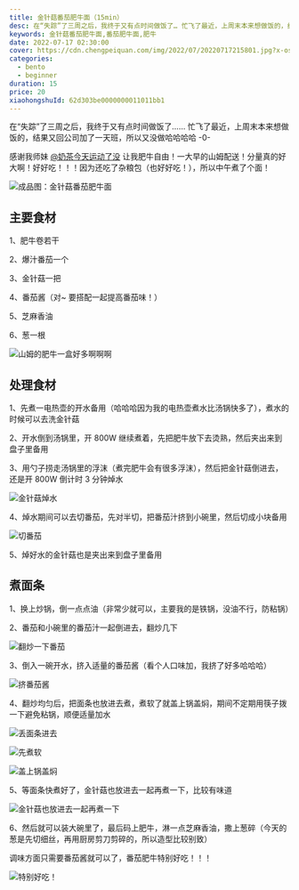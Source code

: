 ```yaml
---
title: 金针菇番茄肥牛面（15min）
desc: 在“失踪”了三周之后，我终于又有点时间做饭了… 忙飞了最近，上周末本来想做饭的，结果又回公司加了一天班，所以又没做哈哈哈哈 -0-
keywords: 金针菇番茄肥牛面,番茄肥牛面,肥牛
date: 2022-07-17 02:30:00
cover: https://cdn.chengpeiquan.com/img/2022/07/20220717215801.jpg?x-oss-process=image/interlace,1
categories:
  - bento
  - beginner
duration: 15
price: 20
xiaohongshuId: 62d303be0000000011011bb1
---
```


在“失踪”了三周之后，我终于又有点时间做饭了…… 忙飞了最近，上周末本来想做饭的，结果又回公司加了一天班，所以又没做哈哈哈哈 -0-

感谢我师妹 [@奶茶今天运动了没](https://www.xiaohongshu.com/user/profile/5a3f7c87e8ac2b7a444e7756) 让我肥牛自由！一大早的山姆配送！分量真的好大啊！好好吃！！！因为还吃了杂粮包（也好好吃！），所以中午煮了个面！

![成品图：金针菇番茄肥牛面](https://cdn.chengpeiquan.com/img/2022/07/20220717215839.jpg?x-oss-process=image/interlace,1)

## 主要食材

1、肥牛卷若干

2、爆汁番茄一个

3、金针菇一把

4、番茄酱（对~ 要搭配一起提高番茄味！）

5、芝麻香油

6、葱一根

![山姆的肥牛一盒好多啊啊啊](https://cdn.chengpeiquan.com/img/2022/07/20220717215830.jpg?x-oss-process=image/interlace,1)

## 处理食材

1、先煮一电热壶的开水备用（哈哈哈因为我的电热壶煮水比汤锅快多了），煮水的时候可以去洗金针菇

2、开水倒到汤锅里，开 800W 继续煮着，先把肥牛放下去烫熟，然后夹出来到盘子里备用

3、用勺子捞走汤锅里的浮沫（煮完肥牛会有很多浮沫），然后把金针菇倒进去，还是开 800W 倒计时 3 分钟焯水

![金针菇焯水](https://cdn.chengpeiquan.com/img/2022/07/20220717215831.jpg?x-oss-process=image/interlace,1)

4、焯水期间可以去切番茄，先对半切，把番茄汁挤到小碗里，然后切成小块备用

![切番茄](https://cdn.chengpeiquan.com/img/2022/07/20220717215832.jpg?x-oss-process=image/interlace,1)

5、焯好水的金针菇也是夹出来到盘子里备用

## 煮面条

1、换上炒锅，倒一点点油（非常少就可以，主要我的是铁锅，没油不行，防粘锅）

2、番茄和小碗里的番茄汁一起倒进去，翻炒几下

![翻炒一下番茄](https://cdn.chengpeiquan.com/img/2022/07/20220717215833.jpg?x-oss-process=image/interlace,1)

3、倒入一碗开水，挤入适量的番茄酱（看个人口味加，我挤了好多哈哈哈）

![挤番茄酱](https://cdn.chengpeiquan.com/img/2022/07/20220717215834.jpg?x-oss-process=image/interlace,1)

4、翻炒均匀后，把面条也放进去煮，煮软了就盖上锅盖焖，期间不定期用筷子拨一下避免粘锅，顺便适量加水

![丢面条进去](https://cdn.chengpeiquan.com/img/2022/07/20220717215835.jpg?x-oss-process=image/interlace,1)

![先煮软](https://cdn.chengpeiquan.com/img/2022/07/20220717215836.jpg?x-oss-process=image/interlace,1)

![盖上锅盖焖](https://cdn.chengpeiquan.com/img/2022/07/20220717215837.jpg?x-oss-process=image/interlace,1)

5、等面条快煮好了，金针菇也放进去一起再煮一下，比较有味道

![金针菇也放进去一起再煮一下](https://cdn.chengpeiquan.com/img/2022/07/20220717215838.jpg?x-oss-process=image/interlace,1)

6、然后就可以装大碗里了，最后码上肥牛，淋一点芝麻香油，撒上葱碎（今天的葱是先切细丝，再用厨房剪刀剪碎的，所以造型比较别致）

调味方面只需要番茄酱就可以了，番茄肥牛特别好吃！！！

![特别好吃！](https://cdn.chengpeiquan.com/img/2022/07/20220717215840.jpg?x-oss-process=image/interlace,1)
